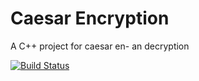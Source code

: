 # Caesar Encryption
A C++ project for caesar en- an decryption

[![Build Status](https://travis-ci.org/guddii/cpp-caesar.svg?branch=master)](https://travis-ci.org/guddii/cpp-caesar)
